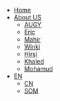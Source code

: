 <!-- 侧边栏 docs/_navbar.md -->
- [Home]()
- [About US]()
  - [ AUGY ](AboutUs/AUGY.md)
  - [ Eric ]()
  - [ Mahir ](AboutUs/Mahir.md)
  - [ Winki ](AboutUs/Winki.md)
  - [ Hirsi ](AboutUs/Hirsi.md)
  - [ Khaled ]()
  - [ Mohamud ]()
- [EN]()
  - [CN]()
  - [SOM]()
